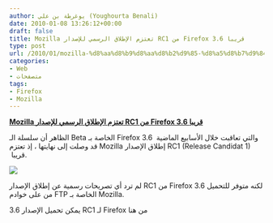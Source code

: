 ```yaml
---
author: يوغرطة بن علي (Youghourta Benali)
date: 2010-01-08 13:26:12+00:00
draft: false
title: Mozilla تعتزم الإطلاق الرسمي للإصدار RC1 من Firefox 3.6 قريبا
type: post
url: /2010/01/mozilla-%d8%aa%d8%b9%d8%aa%d8%b2%d9%85-%d8%a5%d8%b7%d9%84%d8%a7%d9%82-%d8%a7%d9%84%d8%a5%d8%b5%d8%af%d8%a7%d8%b1-rc1-%d9%85%d9%86-firefox-3-6-%d9%82%d8%b1%d9%8a%d8%a8%d8%a7/
categories:
- Web
- متصفحات
tags:
- Firefox
- Mozilla
---
```


[**Mozilla تعتزم الإطلاق الرسمي للإصدار RC1 من Firefox 3.6 قريبا**](http://www.it-scoop.com/2010/01/mozilla-%d8%aa%d8%b9%d8%aa%d8%b2%d9%85-%d8%a5%d8%b7%d9%84%d8%a7%d9%82-%d8%a7%d9%84%d8%a5%d8%b5%d8%af%d8%a7%d8%b1-rc1-%d9%85%d9%86-firefox-3-6-%d9%82%d8%b1%d9%8a%d8%a8%d8%a7/)


الظاهر أن سلسلة الـ Beta الخاصة بـ Firefox 3.6  والتي تعاقبت خلال الأسابيع الماضية قد وصلت إلى نهايتها ، إذ تعتزم Mozilla إطلاق الإصدار RC1 (Release Candidat 1)  قريبا.

[![](http://www.it-scoop.com/wp-content/uploads/2010/01/firefox-3.6.png)
](http://www.it-scoop.com/2010/01/mozilla-%d8%aa%d8%b9%d8%aa%d8%b2%d9%85-%d8%a5%d8%b7%d9%84%d8%a7%d9%82-%d8%a7%d9%84%d8%a5%d8%b5%d8%af%d8%a7%d8%b1-rc1-%d9%85%d9%86-firefox-3-6-%d9%82%d8%b1%d9%8a%d8%a8%d8%a7/)

لم ترد أي تصريحات رسمية عن إطلاق الإصدار RC1 من Firefox 3.6 لكنه متوفر للتحميل من على خوادم FTP الخاصة بـ Mozilla.

يمكن تحميل الإصدار 3.6 RC1 لـ Firefox من هنا
